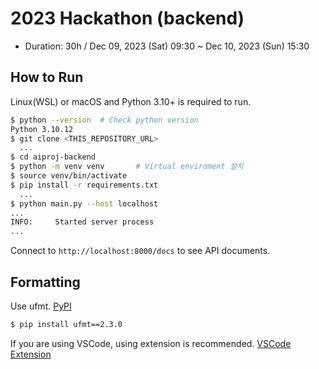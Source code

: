 # 2023 Hackathon (backend)

- Duration: 30h / Dec 09, 2023 (Sat) 09:30 ~ Dec 10, 2023 (Sun) 15:30

## How to Run

Linux(WSL) or macOS and Python 3.10+ is required to run.

```sh
$ python --version  # Check python version
Python 3.10.12
$ git clone <THIS_REPOSITORY_URL>
  ...
$ cd aiproj-backend
$ python -m venv venv       # Virtual enviroment 설치
$ source venv/bin/activate
$ pip install -r requirements.txt
  ...
$ python main.py --host localhost
...
INFO:     Started server process
...
```

Connect to `http://localhost:8000/docs` to see API documents.

## Formatting

Use ufmt. [PyPI](https://pypi.org/project/ufmt/)

```sh
$ pip install ufmt==2.3.0
```

If you are using VSCode, using extension is recommended. [VSCode Extension](https://marketplace.visualstudio.com/items?itemName=omnilib.ufmt)
